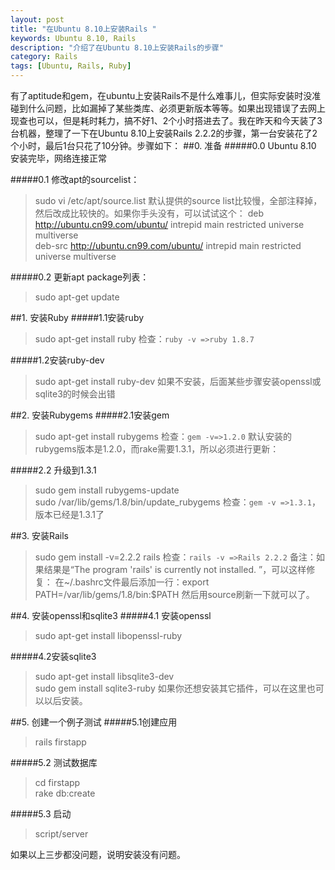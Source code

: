 ```yaml
---
layout: post
title: "在Ubuntu 8.10上安装Rails "
keywords: Ubuntu 8.10, Rails
description: "介绍了在Ubuntu 8.10上安装Rails的步骤"
category: Rails
tags: [Ubuntu, Rails, Ruby]
---
```

有了aptitude和gem，在ubuntu上安装Rails不是什么难事儿，但实际安装时没准碰到什么问题，比如漏掉了某些类库、必须更新版本等等。如果出现错误了去网上现查也可以，但是耗时耗力，搞不好1、2个小时搭进去了。我在昨天和今天装了3台机器，整理了一下在Ubuntu 8.10上安装Rails 2.2.2的步骤，第一台安装花了2个小时，最后1台只花了10分钟。步骤如下：
##0. 准备
#####0.0 Ubuntu 8.10 安装完毕，网络连接正常
 
#####0.1 修改apt的sourcelist： 
>sudo vi /etc/apt/source.list 
默认提供的source list比较慢，全部注释掉，然后改成比较快的。如果你手头没有，可以试试这个：
>deb http://ubuntu.cn99.com/ubuntu/ intrepid main restricted universe multiverse  
>deb-src http://ubuntu.cn99.com/ubuntu/ intrepid main restricted universe multiverse
 
#####0.2 更新apt package列表： 
>sudo apt-get update 

##1. 安装Ruby
#####1.1安装ruby
>sudo apt-get install ruby 
检查：`ruby -v =>ruby 1.8.7`
 
#####1.2安装ruby-dev
>sudo apt-get install ruby-dev 
如果不安装，后面某些步骤安装openssl或sqlite3的时候会出错

##2. 安装Rubygems 
#####2.1安装gem
>sudo apt-get install rubygems 
检查：`gem -v=>1.2.0`
默认安装的rubygems版本是1.2.0，而rake需要1.3.1，所以必须进行更新：
 
#####2.2 升级到1.3.1
>sudo gem install rubygems-update  
>sudo /var/lib/gems/1.8/bin/update_rubygems 
检查：`gem -v =>1.3.1`，版本已经是1.3.1了

##3. 安装Rails
>sudo gem install -v=2.2.2 rails 
检查：`rails -v =>Rails 2.2.2`
备注：如果结果是“The program 'rails' is currently not installed.  ”，可以这样修复：
在~/.bashrc文件最后添加一行：export PATH=/var/lib/gems/1.8/bin:$PATH 
然后用source刷新一下就可以了。

##4. 安装openssl和sqlite3 
#####4.1 安装openssl
>sudo apt-get install libopenssl-ruby
 
#####4.2安装sqlite3
>sudo apt-get install libsqlite3-dev  
>sudo gem install sqlite3-ruby 
如果你还想安装其它插件，可以在这里也可以以后安装。

##5. 创建一个例子测试 
#####5.1创建应用
>rails firstapp
 
#####5.2 测试数据库
>cd firstapp  
>rake db:create
 
#####5.3 启动
>script/server 

如果以上三步都没问题，说明安装没有问题。